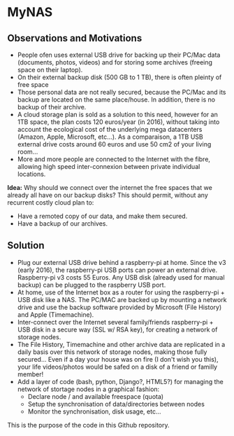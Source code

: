 # MyNAS

## Observations and Motivations

  - People ofen uses external USB drive for backing up their PC/Mac data (documents, photos, videos) and for storing some archives (freeing space on their laptop).
  - On their external backup disk (500 GB to 1 TB), there is often pleinty of free space
  - Those personal data are not really secured, because the PC/Mac and its backup are located on the same place/house. In addition, there is no backup of their archive.
  - A cloud storage plan is sold as a solution to this need, however for an 1TB space, the plan costs 120 euros/year (in 2016), without taking into account the ecological cost of the underlying mega datacenters (Amazon, Apple, Microsoft, etc...). As a comparaison, a 1TB USB external drive costs around 60 euros and use 50 cm2 of your living room...
  - More and more people are connected to the Internet with the fibre, allowing high speed inter-connexion between private individual locations.

**Idea:**
Why should we connect over the internet the free spaces that we already all have on our backup disks? This should permit, without any recurrent costly cloud plan to:
  - Have a remoted copy of our data, and make them secured.
  - Have a backup of our archives.
  
## Solution
  - Plug our external USB drive behind a raspberry-pi at home. Since the v3 (early 2016), the raspberry-pi USB ports can power an external drive. Raspberry-pi v3 costs 55 Euros. Any USB disk (already used for manual backup) can be plugged to the raspberry USB port. 
  - At home, use of the Internet box as a router for using the raspberry-pi + USB disk like a NAS. The PC/MAC are backed up by mounting a network drive and use the backup software provided by Microsoft (File History) and Apple (Timemachine).
  - Inter-connect over the Internet several family/friends raspberry-pi + USB disk in a secure way (SSL w/ RSA key), for creating a network of storage nodes.
  - The File History, Timemachine and other archive data are replicated in a daily basis over this network of storage nodes, making those fully secured... Even if a day your house was on fire (I don't wish you this), your life videos/photos would be safed on a disk of a friend or familly member!
  - Add a layer of code (bash, python, Django?, HTML5?) for managing the network of stortage nodes in a graphical fashion:
    - Declare node / and available freespace (quota)
    - Setup the synchronisation of data/directories between nodes
    - Monitor the synchronisation, disk usage, etc...
    
This is the purpose of the code in this Github repository.
